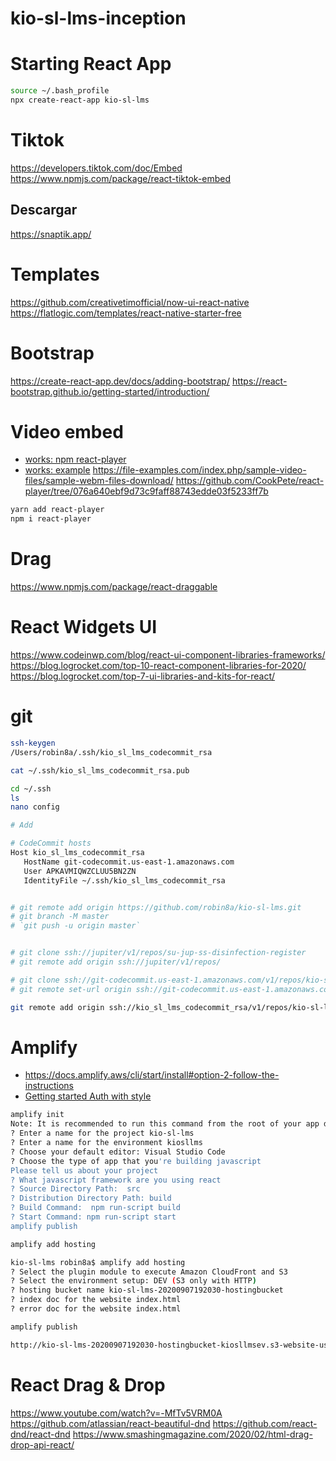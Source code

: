 # kio-sl-lms-inception

# Starting React App
```sh
source ~/.bash_profile
npx create-react-app kio-sl-lms
```

# Tiktok
https://developers.tiktok.com/doc/Embed
https://www.npmjs.com/package/react-tiktok-embed

## Descargar
https://snaptik.app/

# Templates
https://github.com/creativetimofficial/now-ui-react-native
https://flatlogic.com/templates/react-native-starter-free

# Bootstrap
https://create-react-app.dev/docs/adding-bootstrap/
https://react-bootstrap.github.io/getting-started/introduction/

# Video embed


- [works: npm react-player](https://www.npmjs.com/package/react-player)
- [works: example](https://github.com/CookPete/react-player/blob/HEAD/src/demo/App.js)
https://file-examples.com/index.php/sample-video-files/sample-webm-files-download/
https://github.com/CookPete/react-player/tree/076a640ebf9d73c9faff88743edde03f5233ff7b

```sh
yarn add react-player
npm i react-player

```
# Drag
https://www.npmjs.com/package/react-draggable

# React Widgets UI
https://www.codeinwp.com/blog/react-ui-component-libraries-frameworks/
https://blog.logrocket.com/top-10-react-component-libraries-for-2020/
https://blog.logrocket.com/top-7-ui-libraries-and-kits-for-react/


# git

```sh
ssh-keygen
/Users/robin8a/.ssh/kio_sl_lms_codecommit_rsa

cat ~/.ssh/kio_sl_lms_codecommit_rsa.pub

```


```sh
cd ~/.ssh
ls
nano config 

# Add

# CodeCommit hosts
Host kio_sl_lms_codecommit_rsa
   HostName git-codecommit.us-east-1.amazonaws.com
   User APKAVMIQWZCLUU5BN2ZN
   IdentityFile ~/.ssh/kio_sl_lms_codecommit_rsa

```

```sh

# git remote add origin https://github.com/robin8a/kio-sl-lms.git
# git branch -M master
# `git push -u origin master`


# git clone ssh://jupiter/v1/repos/su-jup-ss-disinfection-register
# git remote add origin ssh://jupiter/v1/repos/

# git clone ssh://git-codecommit.us-east-1.amazonaws.com/v1/repos/kio-sl-lms
# git remote set-url origin ssh://git-codecommit.us-east-1.amazonaws.com/v1/repos/kio-sl-lms kio-sl-lms

git remote add origin ssh://kio_sl_lms_codecommit_rsa/v1/repos/kio-sl-lms

```

# Amplify
- https://docs.amplify.aws/cli/start/install#option-2-follow-the-instructions
- [Getting started Auth with style](https://github.com/aws-amplify/amplify-js/tree/e56aba642acc7eb3482f0e69454a530409d1b3ac)

```sh
amplify init
Note: It is recommended to run this command from the root of your app directory
? Enter a name for the project kio-sl-lms
? Enter a name for the environment kiosllms
? Choose your default editor: Visual Studio Code
? Choose the type of app that you're building javascript
Please tell us about your project
? What javascript framework are you using react
? Source Directory Path:  src
? Distribution Directory Path: build
? Build Command:  npm run-script build
? Start Command: npm run-script start
amplify publish

```

```sh
amplify add hosting

kio-sl-lms robin8a$ amplify add hosting
? Select the plugin module to execute Amazon CloudFront and S3
? Select the environment setup: DEV (S3 only with HTTP)
? hosting bucket name kio-sl-lms-20200907192030-hostingbucket
? index doc for the website index.html
? error doc for the website index.html
```

```sh
amplify publish

http://kio-sl-lms-20200907192030-hostingbucket-kiosllmsev.s3-website-us-east-1.amazonaws.com


```

# React Drag & Drop
https://www.youtube.com/watch?v=-MfTv5VRM0A
https://github.com/atlassian/react-beautiful-dnd
https://github.com/react-dnd/react-dnd
https://www.smashingmagazine.com/2020/02/html-drag-drop-api-react/
